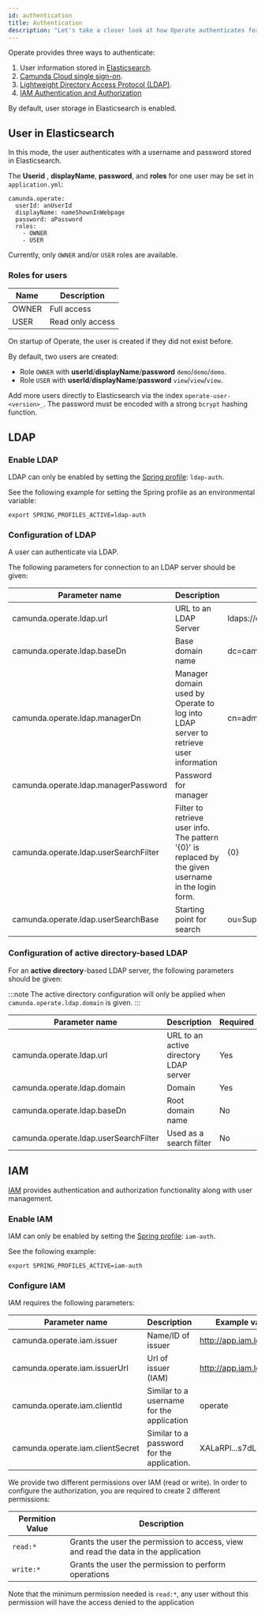 ```yaml
---
id: authentication
title: Authentication
description: "Let's take a closer look at how Operate authenticates for use."
---
```


Operate provides three ways to authenticate:

1. User information stored in [Elasticsearch](#user-in-elasticsearch).
2. [Camunda Cloud single sign-on](#camunda-cloud-single-sign-on).
3. [Lightweight Directory Access Protocol (LDAP)](#ldap).
4. [IAM Authentication and Authorization](#iam)

By default, user storage in Elasticsearch is enabled.

## User in Elasticsearch

In this mode, the user authenticates with a username and password stored in Elasticsearch.

The **Userid** , **displayName**, **password**, and **roles** for one user may be set in `application.yml`:

```
camunda.operate:
  userId: anUserId
  displayName: nameShownInWebpage
  password: aPassword
  roles:
    - OWNER
    - USER
```

Currently, only `OWNER` and/or `USER` roles are available.

### Roles for users
Name | Description 
-----|-------------
OWNER| Full access 
USER | Read only access

On startup of Operate, the user is created if they did not exist before.

By default, two users are created:
* Role `OWNER` with **userId**/**displayName**/**password** `demo`/`demo`/`demo`.
* Role `USER` with **userId**/**displayName**/**password** `view`/`view`/`view`.

Add more users directly to Elasticsearch via the index `operate-user-<version>_`. The password must be encoded with a strong `bcrypt` hashing function.


## LDAP

### Enable LDAP

LDAP can only be enabled by setting the [Spring profile](https://docs.spring.io/spring-boot/docs/current/reference/html/spring-boot-features.html#boot-features-profiles): `ldap-auth`.

See the following example for setting the Spring profile as an environmental variable:

```
export SPRING_PROFILES_ACTIVE=ldap-auth
```

### Configuration of LDAP

A user can authenticate via LDAP.

The following parameters for connection to an LDAP server should be given:

 Parameter name | Description | Example | Required
 --------------|------------|---------|--------
 camunda.operate.ldap.url | URL to an LDAP Server | ldaps://camunda.com/ | Yes
 camunda.operate.ldap.baseDn| Base domain name | dc=camunda,dc=com| Yes
 camunda.operate.ldap.managerDn| Manager domain used by Operate to log into LDAP server to retrieve user information | cn=admin,dc=camunda,dc=com| Yes
 camunda.operate.ldap.managerPassword| Password for manager| | Yes
 camunda.operate.ldap.userSearchFilter| Filter to retrieve user info. The pattern '{0}' is replaced by the given username in the login form. | {0} | No, default is {0}
 camunda.operate.ldap.userSearchBase| Starting point for search | ou=Support,dc=camunda,dc=com | No

### Configuration of active directory-based LDAP

For an **active directory**-based LDAP server, the following parameters should be given:

:::note
The active directory configuration will only be applied when `camunda.operate.ldap.domain` is given.
:::

 Parameter name | Description | Required |
 --------------|------------|---------
 camunda.operate.ldap.url | URL to an active directory LDAP server | Yes
 camunda.operate.ldap.domain| Domain | Yes
 camunda.operate.ldap.baseDn| Root domain name | No
 camunda.operate.ldap.userSearchFilter| Used as a search filter | No

## IAM

[IAM](/docs/components/iam/what-is-iam/) provides authentication and authorization functionality along with user management.

### Enable IAM

IAM can only be enabled by setting the [Spring profile](https://docs.spring.io/spring-boot/docs/current/reference/html/spring-boot-features.html#boot-features-profiles): `iam-auth`.

See the following example:

```
export SPRING_PROFILES_ACTIVE=iam-auth
```

### Configure IAM
IAM requires the following parameters:

Parameter name | Description | Example value
---------------|-------------|---------------
camunda.operate.iam.issuer | Name/ID of issuer | http://app.iam.localhost
camunda.operate.iam.issuerUrl | Url of issuer (IAM) | http://app.iam.localhost
camunda.operate.iam.clientId | Similar to a username for the application | operate
camunda.operate.iam.clientSecret | Similar to a password for the application. | XALaRPl...s7dL7

We provide two different permissions over IAM (read or write).
In order to configure the authorization, you are required to create 2 different permissions:

Permition Value | Description 
----------------|-------------
`read:*` | Grants the user the permission to access, view and read the data in the application
`write:*` | Grants the user the permission to perform operations

Note that the minimum permission needed is `read:*`, any user without this permission will have the access denied to the application